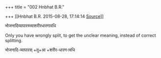 +++
title = "002 Hnbhat B.R."

+++
[[Hnbhat B.R.	2015-08-28, 17:14:14 [Source](https://groups.google.com/g/samskrita/c/fP8XKl5tWsA)]]



भोजनादिव्यापारस्त्वाशरीरधारणावधि

Only you have wrongly split, to get the unclear meaning, instead of correct splitting.

भोजनादि-व्यापारस् +तु+आ +शरीर-धारण-ावधि  

